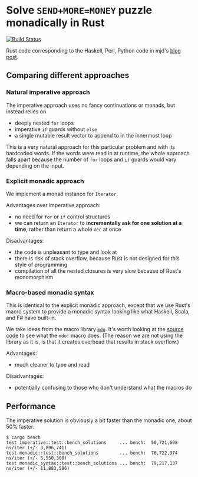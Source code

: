 # Solve `SEND+MORE=MONEY` puzzle monadically in Rust

[![Build Status](https://travis-ci.org/FranklinChen/send-more-money-rust.png)](https://travis-ci.org/FranklinChen/send-more-money-rust)

Rust code corresponding to the Haskell, Perl, Python code in mjd's [blog post](http://blog.plover.com/prog/monad-search-2.html).

## Comparing different approaches

### Natural imperative approach

The imperative approach uses no fancy continuations or monads, but
instead relies on

- deeply nested `for` loops
- imperative `if` guards without `else`
- a single mutable result vector to append to in the innermost loop

This is a very natural approach for this particular problem and with
its hardcoded words. If the words were read in at runtime, the whole
approach falls apart because the number of `for` loops and `if` guards
would vary depending on the input.

### Explicit monadic approach

We implement a monad instance for `Iterator`.

Advantages over imperative approach:

- no need for `for` or `if` control structures
- we can return an `Iterator` to **incrementally ask for one solution at
  a time**, rather than return a whole `Vec` at once

Disadvantages:

- the code is unpleasant to type and look at
- there is risk of stack overflow, because Rust is not designed
  for this style of programming
- compilation of all the nested closures is very slow because of Rust's
monomorphism

### Macro-based monadic syntax

This is identical to the explicit monadic approach, except that we use
Rust's macro system to provide a monadic syntax looking like what
Haskell, Scala, and F# have built-in.

We take ideas from the macro library [`mdo`](https://github.com/TeXitoi/rust-mdo). It's
worth looking at the
[source code](https://github.com/TeXitoi/rust-mdo/blob/master/src/lib.rs)
to see what the `mdo!` macro does. (The reason we are not using the
library as it is, is that it creates overhead that results in stack overflow.)

Advantages:

- much cleaner to type and read

Disadvantages:

- potentially confusing to those who don't understand what the macros do

## Performance

The imperative solution is obviously a bit faster than the monadic
one, about 50% faster.

```
$ cargo bench
test imperative::test::bench_solutions     ... bench:  50,721,608 ns/iter (+/- 3,896,741)
test monadic::test::bench_solutions        ... bench:  76,722,974 ns/iter (+/- 5,550,308)
test monadic_syntax::test::bench_solutions ... bench:  79,217,137 ns/iter (+/- 11,883,506)
```
